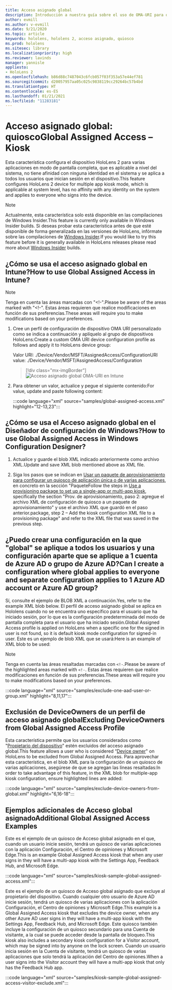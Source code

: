 ```yaml
---
title: Acceso asignado global
description: Introducción a nuestra guía sobre el uso de OMA-URI para quioscos de acceso asignado global con Intune y el diseñador de configuraciones de Windows.
author: evmill
ms.author: v-evmill
ms.date: 9/21/2020
ms.topic: article
keywords: hololens, hololens 2, acceso asignado, quiosco
ms.prod: hololens
ms.sitesec: library
ms.localizationpriority: high
ms.reviewer: lavinds
manager: yannisle
appliesto:
- HoloLens 2
ms.openlocfilehash: b86d88c7487043c6fcb057f03f353a57e44ef781
ms.sourcegitcommit: d20057957aa05c025c9838119cc29264bc57b4bd
ms.translationtype: HT
ms.contentlocale: es-ES
ms.lasthandoff: 01/21/2021
ms.locfileid: "11283181"
---
```

# <span data-ttu-id="f7bed-104">Acceso asignado global: quiosco</span><span class="sxs-lookup"><span data-stu-id="f7bed-104">Global Assigned Access – Kiosk</span></span>

<span data-ttu-id="f7bed-105">Esta característica configura el dispositivo HoloLens 2 para varias aplicaciones en modo de pantalla completa, que es aplicable a nivel del sistema, no tiene afinidad con ninguna identidad en el sistema y se aplica a todos los usuarios que inician sesión en el dispositivo.</span><span class="sxs-lookup"><span data-stu-id="f7bed-105">This feature configures HoloLens 2 device for multiple app kiosk mode, which is applicable at system level, has no affinity with any identity on the system and applies to everyone who signs into the device.</span></span>

> [!NOTE]
> <span data-ttu-id="f7bed-106">Actualmente, esta característica solo está disponible en las compilaciones de Windows Insider.</span><span class="sxs-lookup"><span data-stu-id="f7bed-106">This feature is currently only available in Windows Insider builds.</span></span> <span data-ttu-id="f7bed-107">Si deseas probar esta característica antes de que esté disponible de forma generalizada en las versiones de HoloLens, infórmate sobre las compilaciones de [Windows Insider](hololens-insider.md).</span><span class="sxs-lookup"><span data-stu-id="f7bed-107">If you would like to try this feature before it is generally available in HoloLens releases please read more about [Windows Insider](hololens-insider.md) builds.</span></span>

## <span data-ttu-id="f7bed-108">¿Cómo se usa el acceso asignado global en Intune?</span><span class="sxs-lookup"><span data-stu-id="f7bed-108">How to use Global Assigned Access in Intune?</span></span>

> [!NOTE]
> <span data-ttu-id="f7bed-109">Tenga en cuenta las áreas marcadas con "<!-".</span><span class="sxs-lookup"><span data-stu-id="f7bed-109">Please be aware of the areas marked with "<!-".</span></span> <span data-ttu-id="f7bed-110">Estas áreas requieren que realice modificaciones en función de sus preferencias.</span><span class="sxs-lookup"><span data-stu-id="f7bed-110">These areas will require you to make modifications based on your preferences.</span></span>

1. <span data-ttu-id="f7bed-111">Cree un perfil de configuración de dispositivo OMA URI personalizado como se indica a continuación y aplíquelo al grupo de dispositivos HoloLens:</span><span class="sxs-lookup"><span data-stu-id="f7bed-111">Create a custom OMA URI device configuration profile as follows and apply it to HoloLens device group:</span></span>

    <span data-ttu-id="f7bed-112">Valor URI: ./Device/Vendor/MSFT/AssignedAccess/Configuration</span><span class="sxs-lookup"><span data-stu-id="f7bed-112">URI value: ./Device/Vendor/MSFT/AssignedAccess/Configuration</span></span>

    > [!div class="mx-imgBorder"]
    > ![Acceso asignado global OMA-URI en Intune](images/global-assigned-access-omauri.png)

2. <span data-ttu-id="f7bed-114">Para obtener un valor, actualice y pegue el siguiente contenido:</span><span class="sxs-lookup"><span data-stu-id="f7bed-114">For value, update and paste following content:</span></span>

    :::code language="xml" source="samples/global-assigned-access.xml" highlight="12-13,23":::

## <span data-ttu-id="f7bed-115">¿Cómo se usa el Acceso asignado global en el Diseñador de configuración de Windows?</span><span class="sxs-lookup"><span data-stu-id="f7bed-115">How to use Global Assigned Access in Windows Configuration Designer?</span></span>

1. <span data-ttu-id="f7bed-116">Actualice y guarde el blob XML indicado anteriormente como archivo XML.</span><span class="sxs-lookup"><span data-stu-id="f7bed-116">Update and save XML blob mentioned above as XML file.</span></span> 

2. <span data-ttu-id="f7bed-117">Siga los pasos que se indican en [Usar un paquete de aprovisionamiento para configurar un quiosco de aplicación única o de varias aplicaciones](https://docs.microsoft.com/hololens/hololens-kiosk#use-a-provisioning-package-to-set-up-a-single-app-or-multi-app-kiosk), en concreto en la sección "Paquete</span><span class="sxs-lookup"><span data-stu-id="f7bed-117">Follow the steps in [Use a provisioning package to set up a single-app or multi-app kiosk](https://docs.microsoft.com/hololens/hololens-kiosk#use-a-provisioning-package-to-set-up-a-single-app-or-multi-app-kiosk), specifically the section "Prov.</span></span> <span data-ttu-id="f7bed-118">de aprovisionamiento, paso 2: agregue el archivo XML de configuración de quiosco a un paquete de aprovisionamiento" y use el archivo XML que guardó en el paso anterior.</span><span class="sxs-lookup"><span data-stu-id="f7bed-118">package, step 2 – Add the kiosk configuration XML file to a provisioning package" and refer to the XML file that was saved in the previous step.</span></span>

## <span data-ttu-id="f7bed-119">¿Puedo crear una configuración en la que "global" se aplique a todos los usuarios y una configuración aparte que se aplique a 1 cuenta de Azure AD o grupo de Azure AD?</span><span class="sxs-lookup"><span data-stu-id="f7bed-119">Can I create a configuration where global applies to everyone and separate configuration applies to 1 Azure AD account or Azure AD group?</span></span> 

<span data-ttu-id="f7bed-120">Sí, consulte el ejemplo de BLOB XML a continuación.</span><span class="sxs-lookup"><span data-stu-id="f7bed-120">Yes, refer to the example XML blob below.</span></span> <span data-ttu-id="f7bed-121">El perfil de acceso asignado global se aplica en Hololens cuando no se encuentra uno específico para el usuario que ha iniciado sesión, por lo que es la configuración predeterminada del modo de pantalla completa para el usuario que ha iniciado sesión.</span><span class="sxs-lookup"><span data-stu-id="f7bed-121">Global Assigned Access profile is applied on HoloLens when a specific one for the signed in user is not found, so it is default kiosk mode configuration for signed-in user.</span></span>
<span data-ttu-id="f7bed-122">Este es un ejemplo de blob XML que se usará:</span><span class="sxs-lookup"><span data-stu-id="f7bed-122">Here is an example of XML blob to be used:</span></span>

> [!NOTE]
> <span data-ttu-id="f7bed-123">Tenga en cuenta las áreas resaltadas marcadas con `<!-`.</span><span class="sxs-lookup"><span data-stu-id="f7bed-123">Please be aware of the highlighted areas marked with `<!-`.</span></span> <span data-ttu-id="f7bed-124">Estas áreas requieren que realice modificaciones en función de sus preferencias.</span><span class="sxs-lookup"><span data-stu-id="f7bed-124">These areas will require you to make modifications based on your preferences.</span></span>

 :::code language="xml" source="samples/exclude-one-aad-user-or-group.xml" highlight="8,11,17":::

## <span data-ttu-id="f7bed-125">Exclusión de DeviceOwners de un perfil de acceso asignado global</span><span class="sxs-lookup"><span data-stu-id="f7bed-125">Excluding DeviceOwners from Global Assigned Access Profile</span></span>

<span data-ttu-id="f7bed-126">Esta característica permite que los usuarios considerados como "[Propietario del dispositivo](security-adminless-os.md)" estén excluidos del acceso asignado global.</span><span class="sxs-lookup"><span data-stu-id="f7bed-126">This feature allows a user who is considered “[Device owner](security-adminless-os.md)" on HoloLens to be excluded from Global Assigned Access.</span></span> <span data-ttu-id="f7bed-127">Para aprovechar esta característica, en el blob XML para la configuración de un quiosco de varias aplicaciones, asegúrese de que se agregan las líneas resaltadas:</span><span class="sxs-lookup"><span data-stu-id="f7bed-127">In order to take advantage of this feature, in the XML blob for multiple-app kiosk configuration, ensure highlighted lines are added:</span></span>

 :::code language="xml" source="samples/exclude-device-owners-from-global.xml" highlight="6,16-18":::

## <span data-ttu-id="f7bed-128">Ejemplos adicionales de Acceso global asignado</span><span class="sxs-lookup"><span data-stu-id="f7bed-128">Additional Global Assigned Access Examples</span></span>

<span data-ttu-id="f7bed-129">Este es el ejemplo de un quiosco de Acceso global asignado en el que, cuando un usuario inicie sesión, tendrá un quiosco de varias aplicaciones con la aplicación Configuración, el Centro de opiniones y Microsoft Edge.</span><span class="sxs-lookup"><span data-stu-id="f7bed-129">This is an example Global Assigned Access kiosk that when any user signs in they will have a multi-app kiosk with the Settings App, Feedback Hub, and Microsoft Edge.</span></span>

:::code language="xml" source="samples/kiosk-sample-global-assigned-access.xml":::

<span data-ttu-id="f7bed-130">Este es el ejemplo de un quiosco de Acceso global asignado que excluye al propietario del dispositivo. Cuando cualquier otro usuario de Azure AD inicie sesión, tendrá un quiosco de varias aplicaciones con la aplicación Configuración, el Centro de opiniones y Microsoft Edge.</span><span class="sxs-lookup"><span data-stu-id="f7bed-130">This example is a Global Assigned Access kiosk that excludes the device owner, when any other Azure AD user signs in they will have a multi-app kiosk with the Settings App, Feedback Hub, and Microsoft Edge.</span></span> <span data-ttu-id="f7bed-131">Este quiosco también incluye la configuración de un quiosco secundario para una Cuenta de visitante, a la cual se puede acceder desde la pantalla de bloqueo.</span><span class="sxs-lookup"><span data-stu-id="f7bed-131">This kiosk also includes a secondary kiosk configuration for a Visitor account, which may be signed into by anyone on the lock screen.</span></span> <span data-ttu-id="f7bed-132">Cuando un usuario inicia sesión en la Cuenta de visitante, tendrá un quiosco de varias aplicaciones que solo tendrá la aplicación del Centro de opiniones.</span><span class="sxs-lookup"><span data-stu-id="f7bed-132">When a user signs into the Visitor account they will have a multi-app kiosk that only has the Feedback Hub app.</span></span>

:::code language="xml" source="samples/kiosk-sample-global-assigned-access-visitor-exclude.xml":::
